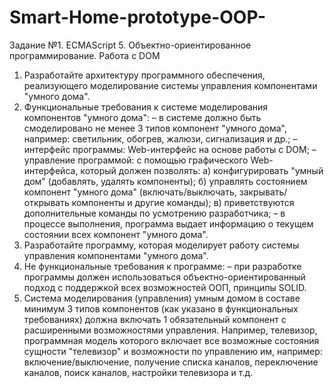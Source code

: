 # Smart-Home-prototype-OOP-
Задание №1. ECMAScript 5. Объектно-ориентированное программирование. Работа с DOM
1. Разработайте архитектуру программного обеспечения, реализующего моделирование системы управления компонентами "умного дома".
2. Функциональные требования к системе моделирования компонентов "умного дома":
– в системе должно быть смоделировано не менее 3 типов компонент "умного дома", например: светильник, обогрев, жалюзи, сигнализация и др.;
– интерфейс программы: Web-интерфейс на основе работы с DOM;
– управление программой: с помощью графического Web-интерфейса, который должен позволять:
а) конфигурировать "умный дом" (добавлять, удалять компоненты);
б) управлять состоянием компонент "умного дома" (включать/выключать, закрывать/открывать компоненты и другие команды);
в) приветствуются дополнительные команды по усмотрению разработчика;
– в процессе выполнения, программа выдает информацию о текущем состоянии всех компонент "умного дома".
3. Разработайте программу, которая моделирует работу системы управления компонентами "умного дома".
4. Не функциональные требования к программе:
– при разработке программы должен использоваться объектно-ориентированный подход с поддержкой всех возможностей ООП, принципы SOLID.
5. Система моделирования (управления) умным домом в составе минимум 3 типов компонентов (как указано в функциональных требованиях) должна включать 1 обязательный компонент с расширенными возможностями управления. Например, телевизор, программная модель которого включает все возможные состояния сущности "телевизор" и возможности по управлению им, например: включение/выключение, получение списка каналов, переключение каналов, поиск каналов, настройки телевизора и т.д.
